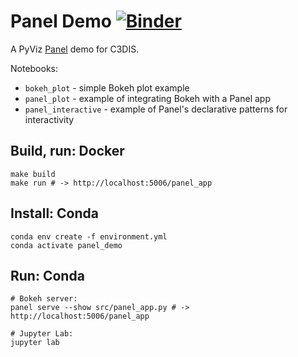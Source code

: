 # Panel Demo [![Binder](https://binder.pangeo.io/badge_logo.svg)](https://binder.pangeo.io/v2/gh/danwild/panel-demo/main)

A PyViz [Panel](https://panel.holoviz.org/index.html) demo for C3DIS.

Notebooks:
- `bokeh_plot` - simple Bokeh plot example
- `panel_plot` - example of integrating Bokeh with a Panel app
- `panel_interactive` - example of Panel's declarative patterns for interactivity

## Build, run: Docker

```shell
make build
make run # -> http://localhost:5006/panel_app
```

## Install: Conda

```
conda env create -f environment.yml
conda activate panel_demo
```

## Run: Conda 

```shell
# Bokeh server:
panel serve --show src/panel_app.py # -> http://localhost:5006/panel_app

# Jupyter Lab:
jupyter lab
```

